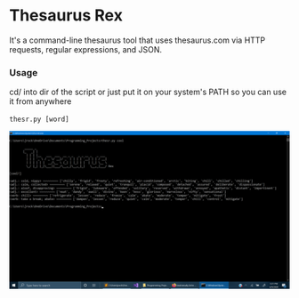 # Thesaurus Rex
It's a command-line thesaurus tool that uses thesaurus.com via HTTP requests, regular expressions, and JSON.

### Usage
cd/ into dir of the script or just put it on your system's PATH so you can use it from anywhere

`thesr.py [word]`

![alt text](https://github.com/treatmesubj/Thesaurus_Rex/blob/master/Screenshot%20(23).png)

